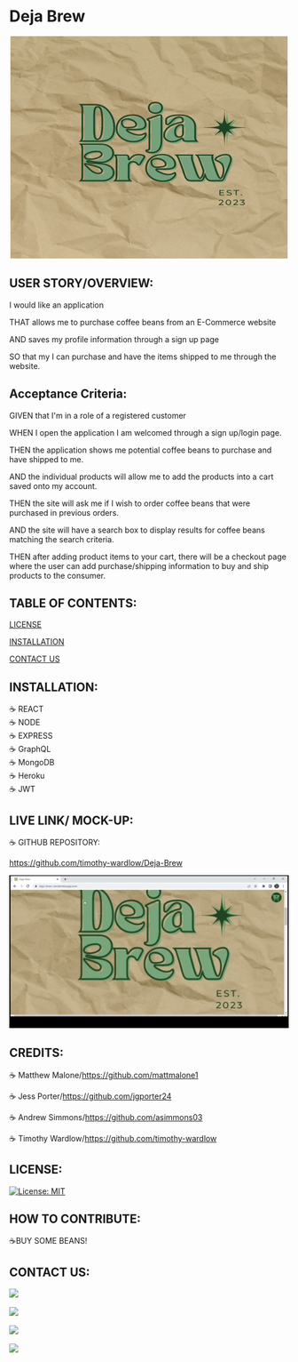# Deja Brew

  <div align="center" id="top">
  <img width="500px" height="400px" src="client\public\images\logo.png"/>
  </div> 
  
  ## USER STORY/OVERVIEW:

I would like an application   

THAT allows me to purchase coffee beans from an E-Commerce website  

AND saves my profile information through a sign up page   

SO that my I can purchase and have the items shipped to me through the website.  

  ## Acceptance Criteria:
GIVEN that I'm in a role of a registered customer  

WHEN I open the application I am welcomed through a sign up/login page.  

THEN the application shows me potential coffee beans to purchase and have shipped to me.  

AND the individual products will allow me to add the products into a cart saved
onto my account.  

THEN the site will ask me if I wish to order coffee beans that were purchased in previous orders.  

AND the site will have a search box to display results for coffee beans matching the search criteria.  

THEN after adding product items to your cart, there will be a checkout page where the user can add purchase/shipping information to buy and ship products to the consumer. 

  ## TABLE OF CONTENTS:

 [LICENSE](#license)  
 
 [INSTALLATION](#installation)   

 [CONTACT US](#contact-us)   

## INSTALLATION:
 ☕ REACT  
 ☕ NODE  
 ☕ EXPRESS  
 ☕ GraphQL  
 ☕ MongoDB  
 ☕ Heroku  
 ☕ JWT  
  
 ## LIVE LINK/ MOCK-UP:

 ☕ GITHUB REPOSITORY:

  https://github.com/timothy-wardlow/Deja-Brew
    
<img width="700px" height="275px" src="https://github.com/timothy-wardlow/Deja-Brew/blob/main/client/build/images/deja-brew-gif.gif"/>

## CREDITS:

 ☕ Matthew Malone/https://github.com/mattmalone1

 ☕ Jess Porter/https://github.com/jgporter24

 ☕ Andrew Simmons/https://github.com/asimmons03

 ☕ Timothy Wardlow/https://github.com/timothy-wardlow

## LICENSE:

[![License: MIT](https://img.shields.io/badge/License-MIT-yellow.svg)](https://opensource.org/licenses/MIT)
 
## HOW TO CONTRIBUTE:
 ☕BUY SOME BEANS!
 
   
## CONTACT US:

<a href="https://github.com/mattmalone1" target="_blank"><img src="https://img.shields.io/badge/Github-mattmalone1-red?style=for-the-badge&logo=github"></a>

<a href="https://github.com/jgporter24" target="_blank"><img src="https://img.shields.io/badge/Github-jgporter24-green?style=for-the-badge&logo=github"></a>

<a href="https://github.com/timothy-wardlow" target="_blank"><img src="https://img.shields.io/badge/Github-timothywardlow-red?style=for-the-badge&logo=github"></a>

<a href="https://github.com/asimmons03" target="_blank"><img src="https://img.shields.io/badge/Github-asimmons03-green?style=for-the-badge&logo=github"></a>


